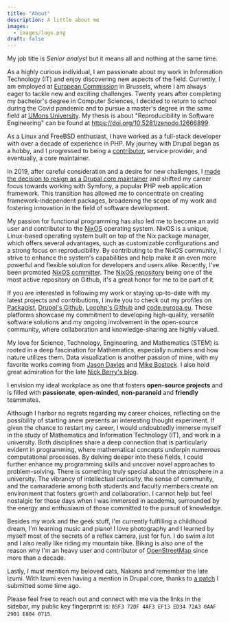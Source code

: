 ```yaml
---
title: "About"
description: A little about me
images:
  - images/logo.png
draft: false
---
```


My job title is _Senior analyst_ but it means all and nothing at the same time.

As a highly curious individual, I am passionate about my work in Information Technology (IT) and enjoy discovering new
aspects of the field. Currently, I am employed at [European Commission] in Brussels, where I am always eager to tackle
new and exciting challenges. Twenty years after completing my bachelor's degree in Computer Sciences, I decided to
return to school during the Covid pandemic and to pursue a master's degree in the same field at [UMons University]. My
thesis is about "Reproducibility in Software Engineering" can be found at https://doi.org/10.5281/zenodo.12666899.

As a Linux and FreeBSD enthusiast, I have worked as a full-stack developer with over a decade of experience in PHP. My
journey with Drupal began as a hobby, and I progressed to being a [contributor], service provider, and eventually, a
core maintainer.

In 2019, after careful consideration and a desire for new challenges, I [made the decision to resign as a Drupal core
maintainer] and shifted my career focus towards working with Symfony, a popular PHP web application framework. This
transition has allowed me to concentrate on creating framework-independent packages, broadening the scope of my work and
fostering innovation in the field of software development.

My passion for functional programming has also led me to become an avid user and contributor to the [NixOS] operating
system. NixOS is a unique, Linux-based operating system built on top of the Nix package manager, which offers several
advantages, such as customizable configurations and a strong focus on reproducibility. By contributing to the NixOS
community, I strive to enhance the system's capabilities and help make it an even more powerful and flexible solution
for developers and users alike. Recently, I've been promoted [NixOS committer][nixpkgs committer]. The [NixOS
repository][NixOS repository] being one of the most active repository on Github, it's a great honor for me to be part of
it.

If you are interested in following my work or staying up-to-date with my latest projects and contributions, I invite you
to check out my profiles on [Packagist], [Drupol's Github], [Loophp's Github] and [code.europa.eu]. These platforms
showcase my commitment to developing high-quality, versatile software solutions and my ongoing involvement in the
open-source community, where collaboration and knowledge-sharing are highly valued.

My love for Science, Technology, Engineering, and Mathematics (STEM) is rooted in a deep fascination for Mathematics,
especially numbers and how nature utilizes them. Data visualization is another passion of mine, with my favorite works
coming from [Jason Davies] and [Mike Bostock]. I also hold great admiration for the late [Nick Berry's blog].

I envision my ideal workplace as one that fosters **open-source projects** and is filled with **passionate**,
**open-minded**, **non-paranoid** and **friendly** teammates.

Although I harbor no regrets regarding my career choices, reflecting on the possibility of starting anew presents an
interesting thought experiment. If given the chance to restart my career, I would undoubtedly immerse myself in the
study of Mathematics and Information Technology (IT), and work in a university. Both disciplines share a deep connection
that is particularly evident in programming, where mathematical concepts underpin numerous computational processes. By
delving deeper into these fields, I could further enhance my programming skills and uncover novel approaches to
problem-solving. There is something truly special about the atmosphere in a university. The vibrancy of intellectual
curiosity, the sense of community, and the camaraderie among both students and faculty members create an environment
that fosters growth and collaboration. I cannot help but feel nostalgic for those days when I was immersed in academia,
surrounded by the energy and enthusiasm of those committed to the pursuit of knowledge.

Besides my work and the geek stuff, I'm currently fulfilling a childhood dream, I'm learning music and piano! I love
photography and I learned by myself most of the secrets of a reflex camera, just for fun. I do swim a lot and I also
really like riding my mountain bike. Biking is also one of the reason why I'm an heavy user and contributor of
[OpenStreetMap] since more than a decade.

Lastly, I must mention my beloved cats, Nakano and remember the late Izumi. With Izumi even having a mention in Drupal
core, thanks to [a patch] I submitted some time ago.

Please feel free to reach out and connect with me via the links in the sidebar, my public key fingerprint is:
`85F3 72DF 4AF3 EF13 ED34 72A3 0AAF 2901 E804 0715`.

[the European Commission]: https://ec.europa.eu
[European Commission]: https://ec.europa.eu
[contributor]: https://drupal.org/u/pol
[a couple of modules]: https://drupal.org/u/pol
[made the decision to resign as a drupal core maintainer]: https://www.drupal.org/project/drupal/issues/3089877
[Packagist]: https://packagist.org/packages/drupol/
[Drupol's Github]: https://github.com/drupol/
[Loophp's Github]: https://github.com/loophp/
[Jason Davies]: https://www.jasondavies.com/
[His bl.ocks]: https://bl.ocks.org/jasondavies
[Mike Bostock]: https://bost.ocks.org/mike/
[1]: https://bl.ocks.org/mbostock
[Nick Berry's blog]: http://datagenetics.com/
[OpenStreetMap]: https://www.openstreetmap.org/
[a patch]:
  https://api.drupal.org/api/drupal/modules%21system%21system.api.php/function/hook_system_theme_engine_info/7.x
[nixpkgs committer]: https://github.com/orgs/NixOS/teams/nixpkgs-committers?query=drupol
[NixOS repository]: https://github.com/NixOS
[nixos]: https://nixos.org
[code.europa.eu]: https://code.europa.eu/pol/
[UMons university]: https://web.umons.ac.be/

